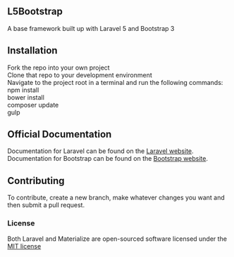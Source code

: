 ## L5Bootstrap

A base framework built up with Laravel 5 and Bootstrap 3

## Installation

Fork the repo into your own project  
Clone that repo to your development environment  
Navigate to the project root in a terminal and run the following commands:  
npm install  
bower install  
composer update  
gulp  

## Official Documentation

Documentation for Laravel can be found on the [Laravel website](http://laravel.com/docs).
Documentation for Bootstrap can be found on the [Bootstrap website](http://getbootstrap.com/).

## Contributing

To contribute, create a new branch, make whatever changes you want and then submit a pull request.

### License

Both Laravel and Materialize are open-sourced software licensed under the [MIT license](http://opensource.org/licenses/MIT)
